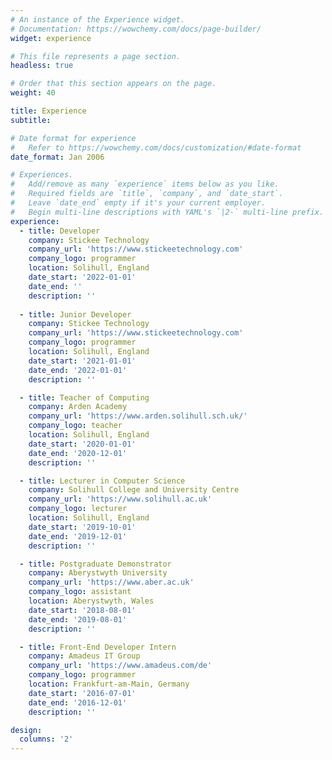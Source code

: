 ```yaml
---
# An instance of the Experience widget.
# Documentation: https://wowchemy.com/docs/page-builder/
widget: experience

# This file represents a page section.
headless: true

# Order that this section appears on the page.
weight: 40

title: Experience
subtitle:

# Date format for experience
#   Refer to https://wowchemy.com/docs/customization/#date-format
date_format: Jan 2006

# Experiences.
#   Add/remove as many `experience` items below as you like.
#   Required fields are `title`, `company`, and `date_start`.
#   Leave `date_end` empty if it's your current employer.
#   Begin multi-line descriptions with YAML's `|2-` multi-line prefix.
experience:
  - title: Developer
    company: Stickee Technology
    company_url: 'https://www.stickeetechnology.com'
    company_logo: programmer
    location: Solihull, England
    date_start: '2022-01-01'
    date_end: ''
    description: ''
        
  - title: Junior Developer
    company: Stickee Technology
    company_url: 'https://www.stickeetechnology.com'
    company_logo: programmer
    location: Solihull, England
    date_start: '2021-01-01'
    date_end: '2022-01-01'
    description: ''

  - title: Teacher of Computing
    company: Arden Academy
    company_url: 'https://www.arden.solihull.sch.uk/'
    company_logo: teacher
    location: Solihull, England
    date_start: '2020-01-01'
    date_end: '2020-12-01'
    description: ''

  - title: Lecturer in Computer Science
    company: Solihull College and University Centre
    company_url: 'https://www.solihull.ac.uk'
    company_logo: lecturer
    location: Solihull, England
    date_start: '2019-10-01'
    date_end: '2019-12-01'
    description: ''

  - title: Postgraduate Demonstrator
    company: Aberystwyth University
    company_url: 'https://www.aber.ac.uk'
    company_logo: assistant
    location: Aberystwyth, Wales
    date_start: '2018-08-01'
    date_end: '2019-08-01'
    description: ''

  - title: Front-End Developer Intern
    company: Amadeus IT Group
    company_url: 'https://www.amadeus.com/de'
    company_logo: programmer
    location: Frankfurt-am-Main, Germany
    date_start: '2016-07-01'
    date_end: '2016-12-01'
    description: ''

design:
  columns: '2'
---
```

